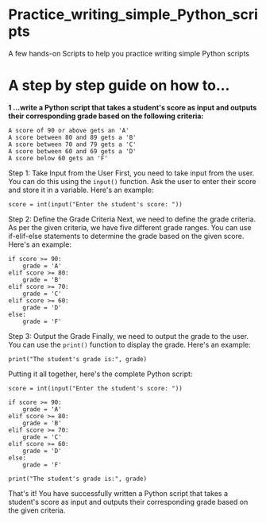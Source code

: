 # Practice_writing_simple_Python_scripts
A few hands-on Scripts to help you practice writing simple Python scripts

# A step by step guide on how to...

**1 ...write a Python script that takes a student's score as input and outputs their corresponding grade based on the following criteria:**
```
A score of 90 or above gets an 'A'
A score between 80 and 89 gets a 'B'
A score between 70 and 79 gets a 'C'
A score between 60 and 69 gets a 'D'
A score below 60 gets an 'F'
```

Step 1: Take Input from the User
First, you need to take input from the user. You can do this using the `input()` function. Ask the user to enter their score and store it in a variable. Here's an example:

`score = int(input("Enter the student's score: "))`

Step 2: Define the Grade Criteria
Next, we need to define the grade criteria. As per the given criteria, we have five different grade ranges. You can use if-elif-else statements to determine the grade based on the given score. Here's an example:

```
if score >= 90:
    grade = 'A'
elif score >= 80:
    grade = 'B'
elif score >= 70:
    grade = 'C'
elif score >= 60:
    grade = 'D'
else:
    grade = 'F'
```

Step 3: Output the Grade
Finally, we need to output the grade to the user. You can use the `print()` function to display the grade. Here's an example:

`print("The student's grade is:", grade)`

Putting it all together, here's the complete Python script:

```
score = int(input("Enter the student's score: "))

if score >= 90:
    grade = 'A'
elif score >= 80:
    grade = 'B'
elif score >= 70:
    grade = 'C'
elif score >= 60:
    grade = 'D'
else:
    grade = 'F'

print("The student's grade is:", grade)
```

That's it! You have successfully written a Python script that takes a student's score as input and outputs their corresponding grade based on the given criteria.